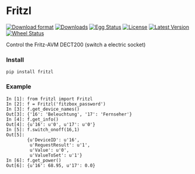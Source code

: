 Fritzl
======

[![Download format](https://pypip.in/format/Fritzl/badge.png)](https://pypi.python.org/pypi/Fritzl/)
[![Downloads](https://pypip.in/download/Fritzl/badge.png)](https://pypi.python.org/pypi/Fritzl/)
[![Egg Status](https://pypip.in/egg/Fritzl/badge.png)](https://pypi.python.org/pypi/Fritzl/)
[![License](https://pypip.in/license/Fritzl/badge.png)](https://pypi.python.org/pypi/Fritzl/)
[![Latest Version](https://pypip.in/version/Fritzl/badge.png)](https://pypi.python.org/pypi/Fritzl/)
[![Wheel Status](https://pypip.in/wheel/Fritzl/badge.png)](https://pypi.python.org/pypi/Fritzl/)


Control the Fritz-AVM DECT200 (switch a electric socket)

### Install

```
pip install fritzl
```


### Example

```
In [1]: from fritzl import Fritzl
In [2]: f = Fritzl('fitzbox_password')
In [3]: f.get_device_names()
Out[3]: {'16': 'Beleuchtung', '17': 'Fernseher'}
In [4]: f.get_info()
Out[4]: {u'16': u'0', u'17': u'0'}
In [5]: f.switch_onoff(16,1)
Out[5]: 
		{u'DeviceID': u'16',
		 u'RequestResult': u'1',
		 u'Value': u'0',
		 u'ValueToSet': u'1'}
In [6]: f.get_power()
Out[6]: {u'16': 68.95, u'17': 0.0}
```
